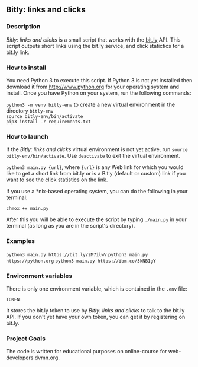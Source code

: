 ## Bitly: links and clicks

### Description

*Bitly: links and clicks* is a small script that works with the [bit.ly](https://bit.ly) API. This script outputs short links using the bit.ly service, and click statictics for a bit.ly link.

### How to install

You need Python 3 to execute this script. If Python 3 is not yet installed then download it from http://www.python.org for your operating system and install. Once you have Python on your system, run the following commands:

`python3 -m venv bitly-env` to create a new virtual environment in the directory `bitly-env`  
`source bitly-env/bin/activate`  
`pip3 install -r requirements.txt`  

### How to launch

If the *Bitly: links and clicks* virtual environment is not yet active, run
`source bitly-env/bin/activate`. Use `deactivate` to exit the virtual environment.

`python3 main.py {url}`, where `{url}` is any Web link for which you would like to get a short link from bit.ly or is a Bitly (default or custom) link if you want to see the click statistics on the link.

If you use a *nix-based operating system, you can do the following in your terminal:

`chmox +x main.py`

After this you will be able to execute the script by typing `./main.py` in your terminal (as long as you are in the script's directory).

### Examples

`python3 main.py https://bit.ly/2M7ilwV`
`python3 main.py https://python.org`
`python3 main.py https://ibm.co/3kNB1gY`

### Environment variables

There is only one environment variable, which is contained in the `.env` file:

`TOKEN`

It stores the bit.ly token to use by *Bitly: links and clicks* to talk to the bit.ly API. If you don't yet have your own token, you can get it by registering on bit.ly.

### Project Goals

The code is written for educational purposes on online-course for web-developers dvmn.org.